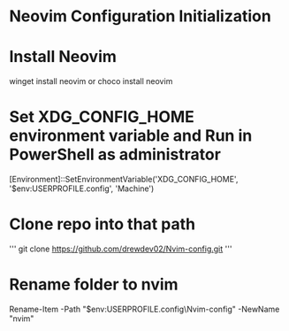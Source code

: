 # Neovim Configuration Initialization 

# Install Neovim
winget install neovim
or 
choco install neovim

# Set XDG_CONFIG_HOME environment variable and Run in PowerShell as administrator
[Environment]::SetEnvironmentVariable('XDG_CONFIG_HOME', '$env:USERPROFILE\.config', 'Machine')

# Clone repo into that path 
'''
git clone https://github.com/drewdev02/Nvim-config.git
'''

# Rename folder to nvim
Rename-Item -Path "$env:USERPROFILE\.config\Nvim-config" -NewName "nvim"